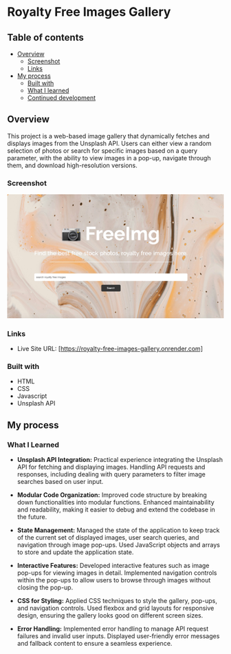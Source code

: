 # Royalty Free Images Gallery

## Table of contents

- [Overview](#overview)
  - [Screenshot](#screenshot)
  - [Links](#links)
- [My process](#my-process)
  - [Built with](#built-with)
  - [What I learned](#what-i-learned)
  - [Continued development](#continued-development)

## Overview

This project is a web-based image gallery that dynamically fetches and displays images from the Unsplash API. Users can either view a random selection of photos or search for specific images based on a query parameter, with the ability to view images in a pop-up, navigate through them, and download high-resolution versions.

### Screenshot

![image](screenshot.jpg)

### Links

- Live Site URL: [https://royalty-free-images-gallery.onrender.com]

### Built with

- HTML
- CSS
- Javascript
- Unsplash API

## My process

### What I Learned

- **Unsplash API Integration:** Practical experience integrating the Unsplash API for fetching and displaying images. Handling API requests and responses, including dealing with query parameters to filter image searches based on user input.

- **Modular Code Organization:** Improved code structure by breaking down functionalities into modular functions. Enhanced maintainability and readability, making it easier to debug and extend the codebase in the future.

- **State Management:** Managed the state of the application to keep track of the current set of displayed images, user search queries, and navigation through image pop-ups. Used JavaScript objects and arrays to store and update the application state.

- **Interactive Features:** Developed interactive features such as image pop-ups for viewing images in detail. Implemented navigation controls within the pop-ups to allow users to browse through images without closing the pop-up.

- **CSS for Styling:** Applied CSS techniques to style the gallery, pop-ups, and navigation controls. Used flexbox and grid layouts for responsive design, ensuring the gallery looks good on different screen sizes.

- **Error Handling:** Implemented error handling to manage API request failures and invalid user inputs. Displayed user-friendly error messages and fallback content to ensure a seamless experience.
